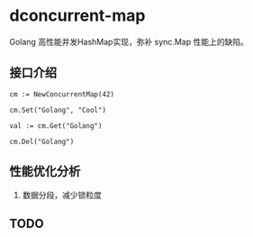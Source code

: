 # dconcurrent-map
Golang 高性能并发HashMap实现，弥补 sync.Map 性能上的缺陷。

## 接口介绍

```
cm := NewConcurrentMap(42)

cm.Set("Golang", "Cool")

val := cm.Get("Golang")

cm.Del("Golang")
```

## 性能优化分析 

1. 数据分段，减少锁粒度

## TODO